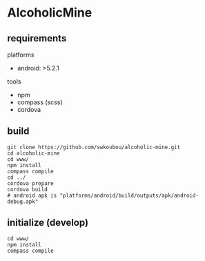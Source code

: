 # AlcoholicMine

## requirements

platforms
- android: >5.2.1

tools

- npm
- compass (scss)
- cordova

## build

```
git clone https://github.com/swkoubou/alcoholic-mine.git
cd alcoholic-mine
cd www/
npm install
compass compile
cd ../
cordova prepare
cordova build
# android apk is "platforms/android/build/outputs/apk/android-debug.apk"
```

## initialize (develop)

```
cd www/
npm install
compass compile
```


